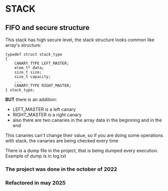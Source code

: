 # STACK 
## FIFO and secure structure
This stack has high secure level, the stack structure looks common like array's structure:
```
typedef struct stack_type 
{
    CANARY_TYPE LEFT_MASTER;
    elem_t* data;
    size_t size;
    size_t capacity;
    ...
    CANARY_TYPE RIGHT_MASTER;  
} stack_type;
```
**BUT** there is an addition:
- LEFT_MASTER is a left canary
- RIGHT_MASTER is a right canary 
- also there are two canaries in the array data in the beginning and in the end

This canaries can't change their value, so if you are doing some operations with stack, the canaries are being checked every time

There is a dump file in the project, that is being dumped every execution. Example of dump is in log.txt 

### The project was done in the october of 2022

### Refactored in may 2025